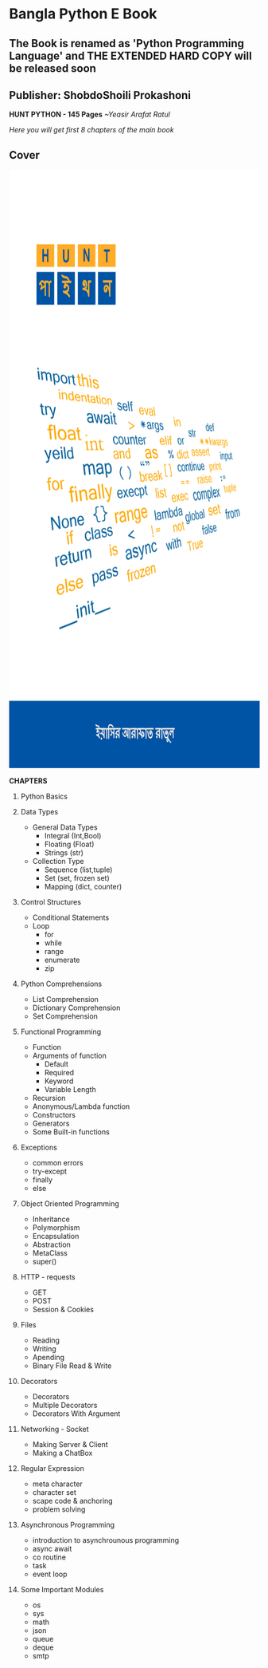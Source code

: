 
# Bangla Python E Book

## The Book is renamed as 'Python Programming Language' and THE EXTENDED HARD COPY will be released soon
## Publisher: ShobdoShoili Prokashoni


**HUNT PYTHON - 145 Pages**
*~Yeasir Arafat Ratul* 
 
*Here you will get first 8 chapters of the main book*

## Cover
<img src="main _cover.jpg" height="1200">


**CHAPTERS**

1. Python Basics

2. Data Types
	* General Data Types
		* Integral (Int,Bool)
		* Floating (Float)
		* Strings (str)
	* Collection Type
		* Sequence (list,tuple)
		* Set (set, frozen set)
		* Mapping (dict, counter)

3. Control Structures
    * Conditional Statements
    * Loop
        * for
        * while
        * range
        * enumerate
        * zip

4. Python Comprehensions
	* List Comprehension
	* Dictionary Comprehension
	* Set Comprehension

5. Functional Programming
	* Function
	* Arguments of function
		* Default
		* Required
		* Keyword
		* Variable Length
	* Recursion
	* Anonymous/Lambda function
	* Constructors
	* Generators
	* Some Built-in functions

6. Exceptions
    * common errors
    * try-except
    * finally
    * else
7. Object Oriented Programming
    * Inheritance 
    * Polymorphism
    * Encapsulation
    * Abstraction
    * MetaClass
    * super()

8. HTTP - requests
	* GET
	* POST
	* Session & Cookies

9. Files
    * Reading
    * Writing
    * Apending
    * Binary File Read & Write

10. Decorators
    * Decorators
    * Multiple Decorators
    * Decorators With Argument

11. Networking - Socket
	* Making Server & Client
	* Making a ChatBox

12. Regular Expression
    * meta character
    * character set
    * scape code & anchoring
    * problem solving

13. Asynchronous Programming
    * introduction to asynchrounous programming
	* async await
	* co routine
	* task
	* event loop

14. Some Important Modules
    * os
    * sys
    * math
    * json
    * queue
    * deque
    * smtp
